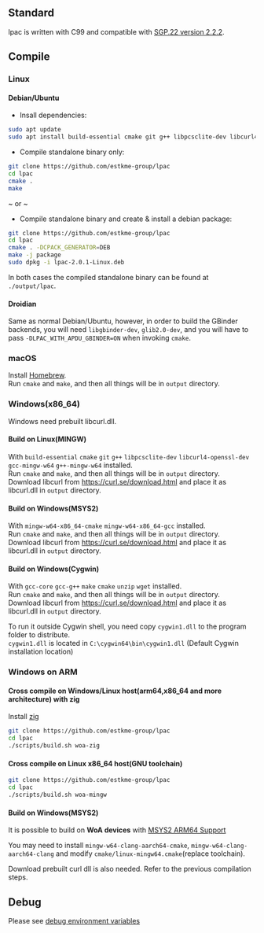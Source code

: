 ## Standard

lpac is written with C99 and compatible with [SGP.22 version 2.2.2](https://www.gsma.com/solutions-and-impact/technologies/esim/wp-content/uploads/2020/06/SGP.22-v2.2.2.pdf).

## Compile

### Linux

#### Debian/Ubuntu

- Insall dependencies:
```bash
sudo apt update
sudo apt install build-essential cmake git g++ libpcsclite-dev libcurl4-openssl-dev
```

- Compile standalone binary only:
```bash
git clone https://github.com/estkme-group/lpac
cd lpac
cmake .
make
```

~ or ~

- Compile standalone binary and create & install a debian package:
```bash
git clone https://github.com/estkme-group/lpac
cd lpac
cmake . -DCPACK_GENERATOR=DEB
make -j package
sudo dpkg -i lpac-2.0.1-Linux.deb
```

In both cases the compiled standalone binary can be found at `./output/lpac`.


#### Droidian

Same as normal Debian/Ubuntu, however, in order to build the GBinder backends, you will need `libgbinder-dev`, `glib2.0-dev`, and you will have to pass `-DLPAC_WITH_APDU_GBINDER=ON` when invoking `cmake`.

### macOS

Install [Homebrew](https://brew.sh/).  
Run `cmake` and `make`, and then all things will be in `output` directory.

### Windows(x86_64)

Windows need prebuilt libcurl.dll.

#### Build on Linux(MINGW)

With `build-essential` `cmake` `git` `g++` `libpcsclite-dev` `libcurl4-openssl-dev` `gcc-mingw-w64` `g++-mingw-w64` installed.  
Run `cmake` and `make`, and then all things will be in `output` directory.  
Download libcurl from https://curl.se/download.html and place it as libcurl.dll in `output` directory.

#### Build on Windows(MSYS2)

With `mingw-w64-x86_64-cmake` `mingw-w64-x86_64-gcc` installed.  
Run `cmake` and `make`, and then all things will be in `output` directory.  
Download libcurl from https://curl.se/download.html and place it as libcurl.dll in `output` directory.

#### Build on Windows(Cygwin)

With `gcc-core` `gcc-g++` `make` `cmake` `unzip` `wget` installed.  
Run `cmake` and `make`, and then all things will be in `output` directory.  
Download libcurl from https://curl.se/download.html and place it as libcurl.dll in `output` directory.

To run it outside Cygwin shell, you need copy `cygwin1.dll` to the program folder to distribute.  
`cygwin1.dll` is located in `C:\cygwin64\bin\cygwin1.dll` (Default Cygwin installation location)

### Windows on ARM

#### Cross compile on Windows/Linux host(arm64,x86_64 and more architecture) with zig

Install [zig](https://ziglang.org/download/)

```bash
git clone https://github.com/estkme-group/lpac
cd lpac
./scripts/build.sh woa-zig
```

#### Cross compile on Linux x86_64 host(GNU toolchain)

```bash
git clone https://github.com/estkme-group/lpac
cd lpac
./scripts/build.sh woa-mingw
```

#### Build on Windows(MSYS2)

It is possible to build on **WoA devices** with [MSYS2 ARM64 Support](https://www.msys2.org/wiki/arm64/)

You may need to install `mingw-w64-clang-aarch64-cmake`, `mingw-w64-clang-aarch64-clang` and modify `cmake/linux-mingw64.cmake`(replace toolchain).

Download prebuilt curl dll is also needed. Refer to the previous compilation steps.

## Debug

Please see [debug environment variables](ENVVARS.md#debug)
